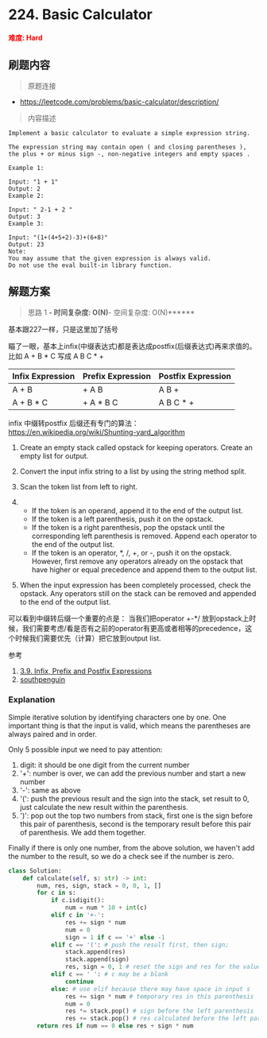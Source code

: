 # 224. Basic Calculator

**<font color=red>难度: Hard</font>**

## 刷题内容

> 原题连接

* https://leetcode.com/problems/basic-calculator/description/

> 内容描述

```
Implement a basic calculator to evaluate a simple expression string.

The expression string may contain open ( and closing parentheses ), the plus + or minus sign -, non-negative integers and empty spaces .

Example 1:

Input: "1 + 1"
Output: 2
Example 2:

Input: " 2-1 + 2 "
Output: 3
Example 3:

Input: "(1+(4+5+2)-3)+(6+8)"
Output: 23
Note:
You may assume that the given expression is always valid.
Do not use the eval built-in library function.
```

## 解题方案

> 思路 1
******- 时间复杂度: O(N)******- 空间复杂度: O(N)******

基本跟227一样，只是这里加了括号

瞄了一眼，基本上infix(中缀表达式)都是表达成postfix(后缀表达式)再来求值的。
比如 A + B * C 写成 A B C * +

| Infix Expression | Prefix Expression | Postfix Expression |
| ---------------- | ----------------- | ------------------ |
| A + B            | + A B             | A B +              |
| A + B * C        | + A * B C         | A B C * +          |



infix 中缀转postfix 后缀还有专门的算法：<https://en.wikipedia.org/wiki/Shunting-yard_algorithm>



1. Create an empty stack called opstack for keeping operators. Create an empty list for output.

2. Convert the input infix string to a list by using the string method split.

3. Scan the token list from left to right.

4. - If the token is an operand, append it to the end of the output list.
   - If the token is a left parenthesis, push it on the opstack.
   - If the token is a right parenthesis, pop the opstack until the corresponding left parenthesis is removed. Append each operator to the end of the output list.
   - If the token is an operator, *, /, +, or -, push it on the opstack. However, first remove any operators already on the opstack that have higher or equal precedence and append them to the output list.

5. When the input expression has been completely processed, check the opstack. Any operators still on the stack can be removed and appended to the end of the output list.



可以看到中缀转后缀一个重要的点是： 当我们把operator +-*/ 放到opstack上时候，我们需要考虑/看是否有之前的operator有更高或者相等的precedence，这个时候我们需要优先（计算）把它放到output list.



参考

1. [3.9. Infix, Prefix and Postfix Expressions](http://interactivepython.org/runestone/static/pythonds/BasicDS/InfixPrefixandPostfixExpressions.html)
2. [southpenguin](https://leetcode.com/problems/basic-calculator/discuss/62361/Iterative-Java-solution-with-stack)

### Explanation

Simple iterative solution by identifying characters one by one. One important thing is that the input is valid, which means the parentheses are always paired and in order.

Only 5 possible input we need to pay attention:

1. digit: it should be one digit from the current number
2. '+': number is over, we can add the previous number and start a new number
3. '-': same as above
4. '(': push the previous result and the sign into the stack, set result to 0, just calculate the new result within the parenthesis.
5. ')': pop out the top two numbers from stack, first one is the sign before this pair of parenthesis, second is the temporary result before this pair of parenthesis. We add them together.

Finally if there is only one number, from the above solution, we haven't add the number to the result, so we do a check see if the number is zero.

```python
class Solution:
    def calculate(self, s: str) -> int:
        num, res, sign, stack = 0, 0, 1, []
        for c in s:
            if c.isdigit():
                num = num * 10 + int(c)
            elif c in '+-':
                res += sign * num
                num = 0
                sign = 1 if c == '+' else -1
            elif c == '(': # push the result first, then sign;
                stack.append(res)
                stack.append(sign)
                res, sign = 0, 1 # reset the sign and res for the value in the parenthesis
            elif c == ' ': # c may be a blank
                continue
            else: # use elif because there may have space in input s
                res += sign * num # temporary res in this parenthesis
                num = 0
                res *= stack.pop() # sign before the left parenthesis
                res += stack.pop() # res calculated before the left parenthesis
        return res if num == 0 else res + sign * num
```

